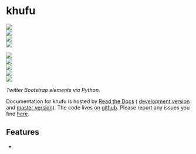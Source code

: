 # khufu

<!-- INFO BADGES -->  

[![](https://img.shields.io/pypi/pyversions/khufu)](https://pypi.org/project/khufu/)  
[![](https://img.shields.io/pypi/v/khufu)](https://pypi.org/project/khufu/)  
[![](https://img.shields.io/github/license/thespacedoctor/khufu)](https://github.com/thespacedoctor/khufu)  
[![](https://img.shields.io/pypi/dm/khufu)](https://pypi.org/project/khufu/)  

<!-- STATUS BADGES -->  

[![](http://157.245.42.153:8080/buildStatus/icon?job=khufu%2Fmaster&subject=build%20master)](http://157.245.42.153:8080/blue/organizations/jenkins/khufu/activity?branch=master)  
[![](http://157.245.42.153:8080/buildStatus/icon?job=khufu%2Fdevelop&subject=build%20dev)](http://157.245.42.153:8080/blue/organizations/jenkins/khufu/activity?branch=develop)  
[![](https://cdn.jsdelivr.net/gh/thespacedoctor/khufu@master/coverage.svg)](https://raw.githack.com/thespacedoctor/khufu/master/htmlcov/index.html)  
[![](https://readthedocs.org/projects/khufu/badge/?version=master)](https://khufu.readthedocs.io/en/master/)  
[![](https://img.shields.io/github/issues/thespacedoctor/khufu/type:%20bug?label=bug%20issues)](https://github.com/thespacedoctor/khufu/issues?q=is%3Aissue+is%3Aopen+label%3A%22type%3A+bug%22+)  

*Twitter Bootstrap elements via Python*.

Documentation for khufu is hosted by [Read the Docs](https://khufu.readthedocs.io/en/master/) (
[development version](https://khufu.readthedocs.io/en/develop/) and [master version](https://khufu.readthedocs.io/en/master/)). The code lives on [github](https://github.com/thespacedoctor/khufu). Please report any issues you find [here](https://github.com/thespacedoctor/khufu/issues).

## Features

* 



